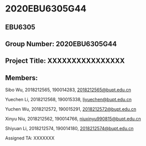 # 2020EBU6305G44
## EBU6305

## Group Number: 2020EBU6305G44

## Project Title: XXXXXXXXXXXXXXXX

## Members:

Sibo Wu, 2018212565, 190014283, 2018212565@bupt.edu.cn

Yuechen Li, 2018212568, 190015338, liyuechen@bupt.edu.cn

Yuchen Wu, 2018212572, 190015291, 2018212572@bupt.edu.cn

Xinyu Niu, 2018212562, 190014766, niuxinyu990815@bupt.edu.cn

Shiyuan Li, 2018212574, 190014180, 2018212574@bupt.edu.cn

Assigned TA: XXXXXXX
